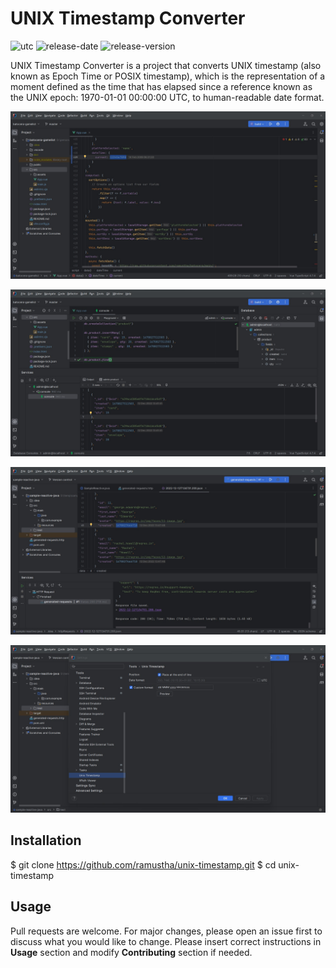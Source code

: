 # UNIX Timestamp Converter

![utc](https://github.com/ramustha/unix-timestamp/actions/workflows/github-actions.yml/badge.svg)
![release-date](https://img.shields.io/github/release-date/ramustha/unix-timestamp)
![release-version](https://img.shields.io/github/v/release/ramustha/unix-timestamp)

UNIX Timestamp Converter is a project that converts UNIX timestamp (also known as Epoch Time or POSIX timestamp), which is the representation of a moment defined as the time that has elapsed since a reference known as the UNIX epoch: 1970-01-01 00:00:00 UTC, to human-readable date format.

![unix0](img/unix0.jpg)

![unix1](img/unix1.jpg)

![unix2](img/unix2.jpg)

![unix3](img/unix3.jpg)

## Installation
$ git clone https://github.com/ramustha/unix-timestamp.git 
$ cd unix-timestamp
## Usage
Pull requests are welcome. For major changes, please open an issue first to discuss what you would like to change.
Please insert correct instructions in **Usage** section and modify **Contributing** section if needed.
